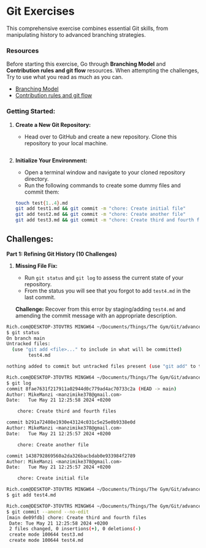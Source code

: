 # Git Exercises

This comprehensive exercise combines essential Git skills, from manipulating history to advanced branching strategies.

### Resources

Before starting this exercise, Go through **Branching Model** and **Contribution rules and git flow** resources. When attempting the challenges, Try to use what you read as much as you can.

- [Branching Model](https://classic-cobalt-104.notion.site/Branching-model-c1f8f9686eef4d3594a8c1ca4955d451)
- [Contribution rules and git flow](https://classic-cobalt-104.notion.site/Contribution-rules-and-git-flow-0505d789170f4c0a8b7b5d7b41df7bf5)

### Getting Started:

1. **Create a New Git Repository:**

   - Head over to GitHub and create a new repository. Clone this repository to your local machine.

   ```bash


   ```

2. **Initialize Your Environment:**

   - Open a terminal window and navigate to your cloned repository directory.
   - Run the following commands to create some dummy files and commit them:

   ```bash
   touch test{1..4}.md
   git add test1.md && git commit -m "chore: Create initial file"
   git add test2.md && git commit -m "chore: Create another file"
   git add test3.md && git commit -m "chore: Create third and fourth files"
   ```

## Challenges:

**Part 1: Refining Git History (10 Challenges)**

1. **Missing File Fix:**

   - Run `git status` and `git log` to assess the current state of your repository.
   - From the status you will see that you forgot to add `test4.md` in the last commit.

   **Challenge:** Recover from this error by staging/adding `test4.md` and amending the commit message with an appropriate description.

```bash
Rich.com@DESKTOP-3TOVTRS MINGW64 ~/Documents/Things/The Gym/Git/advanced-git (main)
$ git status
On branch main
Untracked files:
  (use "git add <file>..." to include in what will be committed)
        test4.md

nothing added to commit but untracked files present (use "git add" to track)

Rich.com@DESKTOP-3TOVTRS MINGW64 ~/Documents/Things/The Gym/Git/advanced-git (main)
$ git log
commit 8fae7631f217911a02944d0c779ad4ac70733c2a (HEAD -> main)
Author: MikeManzi <manzimike378@gmail.com>
Date:   Tue May 21 12:25:58 2024 +0200

    chore: Create third and fourth files

commit b291a72408e1930e43124c031c5e25e0b9338e0d
Author: MikeManzi <manzimike378@gmail.com>
Date:   Tue May 21 12:25:57 2024 +0200

    chore: Create another file

commit 1438792869560a2da326bacbdab0e933984f2789
Author: MikeManzi <manzimike378@gmail.com>
Date:   Tue May 21 12:25:57 2024 +0200

    chore: Create initial file

Rich.com@DESKTOP-3TOVTRS MINGW64 ~/Documents/Things/The Gym/Git/advanced-git (main)
$ git add test4.md

Rich.com@DESKTOP-3TOVTRS MINGW64 ~/Documents/Things/The Gym/Git/advanced-git (main)
$ git commit --amend --no-edit
[main de09fdb] chore: Create third and fourth files
 Date: Tue May 21 12:25:58 2024 +0200
 2 files changed, 0 insertions(+), 0 deletions(-)
 create mode 100644 test3.md
 create mode 100644 test4.md
```
